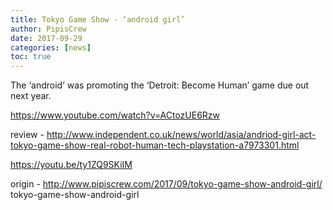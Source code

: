 ```yaml
---
title: Tokyo Game Show - ‘android girl’
author: PipisCrew
date: 2017-09-29
categories: [news]
toc: true
---
```


The ‘android’ was promoting the ‘Detroit: Become Human’ game due out next year.

https://www.youtube.com/watch?v=ACtozUE6Rzw

review - http://www.independent.co.uk/news/world/asia/andriod-girl-act-tokyo-game-show-real-robot-human-tech-playstation-a7973301.html

https://youtu.be/ty1ZQ9SKiIM

origin - http://www.pipiscrew.com/2017/09/tokyo-game-show-android-girl/ tokyo-game-show-android-girl